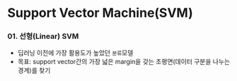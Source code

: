 # Support Vector Machine(SVM)
### 01. 선형(Linear) SVM
- 딥러닝 이전에 가장 활용도가 높았던 `분류`모델
- 목표: support vector간의 가장 넓은 margin을 갖는 초평면(데이터 구분을 나누는 경계)를 찾기
